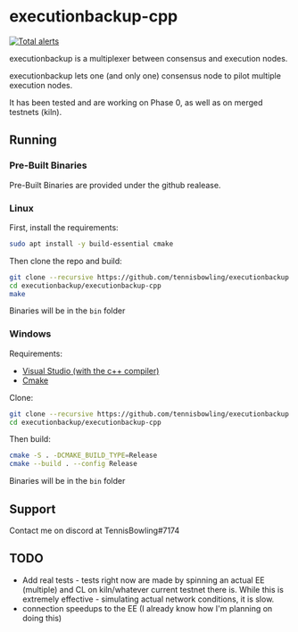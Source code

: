 # executionbackup-cpp
[![Total alerts](https://img.shields.io/lgtm/alerts/g/TennisBowling/executionbackup.svg?logo=lgtm&logoWidth=18)](https://lgtm.com/projects/g/TennisBowling/executionbackup/alerts/)

executionbackup is a multiplexer between consensus and execution nodes.

executionbackup lets one (and only one) consensus node to pilot multiple execution nodes.  

It has been tested and are working on Phase 0, as well as on merged testnets (kiln).

## Running

### Pre-Built Binaries
Pre-Built Binaries are provided under the github realease.

### Linux
First, install the requirements:

```bash
sudo apt install -y build-essential cmake
```

Then clone the repo and build:

```bash
git clone --recursive https://github.com/tennisbowling/executionbackup.git
cd executionbackup/executionbackup-cpp
make
```

Binaries will be in the `bin` folder

### Windows
Requirements:
- [Visual Studio (with the c++ compiler)](https://visualstudio.microsoft.com/downloads/)
- [Cmake](https://cmake.org/download/)


Clone:
```bash
git clone --recursive https://github.com/tennisbowling/executionbackup.git
cd executionbackup/executionbackup-cpp
```

Then build:
```bash
cmake -S . -DCMAKE_BUILD_TYPE=Release
cmake --build . --config Release
```

Binaries will be in the `bin` folder




## Support
Contact me on discord at TennisBowling#7174


## TODO
- Add real tests - tests right now are made by spinning an actual EE (multiple) and CL on kiln/whatever current testnet there is. While this is extremely effective - simulating actual network conditions, it is slow.
- connection speedups to the EE (I already know how I'm planning on doing this)
